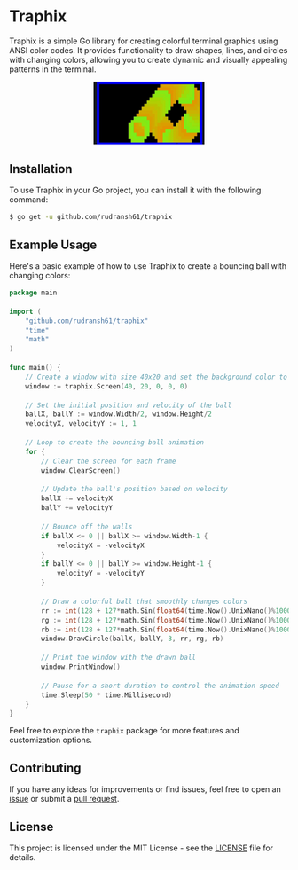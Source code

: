 # Traphix

Traphix is a simple Go library for creating colorful terminal graphics using ANSI color codes. It provides functionality to draw shapes, lines, and circles with changing colors, allowing you to create dynamic and visually appealing patterns in the terminal.

<div align="center">
    <img src="./demo.gif" width="200">
</div>

## Installation

To use Traphix in your Go project, you can install it with the following command:

```bash
$ go get -u github.com/rudransh61/traphix
```


## Example Usage

Here's a basic example of how to use Traphix to create a bouncing ball with changing colors:

```go
package main

import (
	"github.com/rudransh61/traphix"
	"time"
	"math"
)

func main() {
	// Create a window with size 40x20 and set the background color to black
	window := traphix.Screen(40, 20, 0, 0, 0)

	// Set the initial position and velocity of the ball
	ballX, ballY := window.Width/2, window.Height/2
	velocityX, velocityY := 1, 1

	// Loop to create the bouncing ball animation
	for {
		// Clear the screen for each frame
		window.ClearScreen()

		// Update the ball's position based on velocity
		ballX += velocityX
		ballY += velocityY

		// Bounce off the walls
		if ballX <= 0 || ballX >= window.Width-1 {
			velocityX = -velocityX
		}
		if ballY <= 0 || ballY >= window.Height-1 {
			velocityY = -velocityY
		}

		// Draw a colorful ball that smoothly changes colors
		rr := int(128 + 127*math.Sin(float64(time.Now().UnixNano()%1000000000)/1000000000.0))
		rg := int(128 + 127*math.Sin(float64(time.Now().UnixNano()%1000000000)/1000000000.0+2))
		rb := int(128 + 127*math.Sin(float64(time.Now().UnixNano()%1000000000)/1000000000.0+4))
		window.DrawCircle(ballX, ballY, 3, rr, rg, rb)

		// Print the window with the drawn ball
		window.PrintWindow()

		// Pause for a short duration to control the animation speed
		time.Sleep(50 * time.Millisecond)
	}
}
```

Feel free to explore the `traphix` package for more features and customization options.

## Contributing

If you have any ideas for improvements or find issues, feel free to open an [issue](https://github.com/rudransh61/traphix/issues) or submit a [pull request](https://github.com/rudransh61/traphix/pulls).

## License

This project is licensed under the MIT License - see the [LICENSE](LICENSE) file for details.
